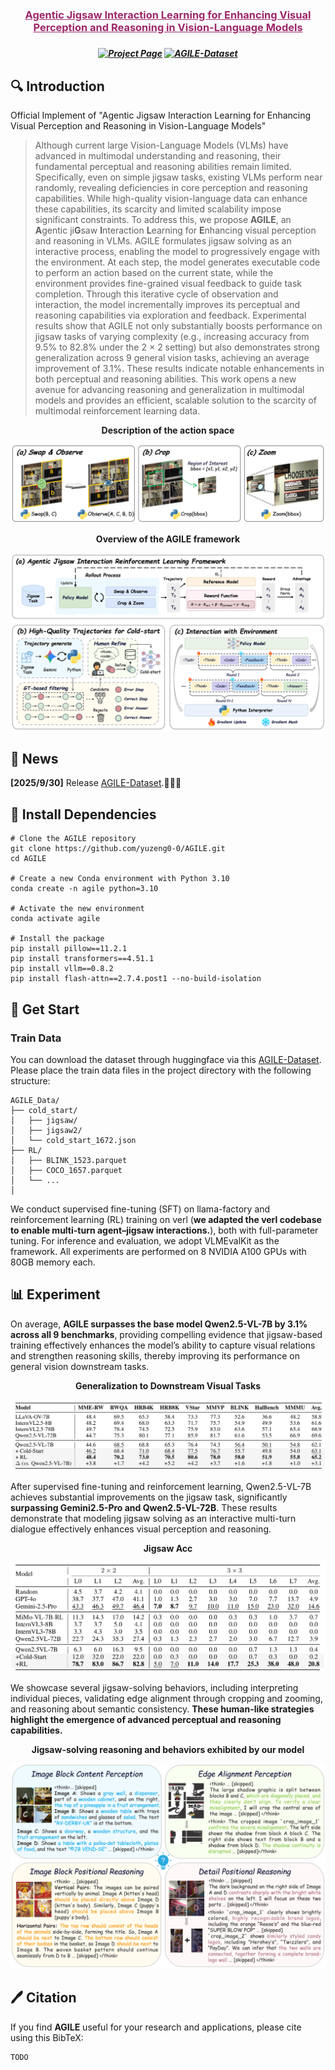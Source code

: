 <h3 align="center"><a href="" style="color:#9C276A">
Agentic Jigsaw Interaction Learning for Enhancing Visual Perception and Reasoning in Vision-Language Models</a></h3>
<h5 align="center"> 


<h5 align="center">

[![Project Page](https://img.shields.io/badge/ProjectPage-Website-green.svg?logo=github)](https://github.com/yuzeng0-0/AGILE/)
[![AGILE-Dataset](https://img.shields.io/badge/🤗HuggingFace-%20AGILE-blue.svg)](https://huggingface.co/datasets/YuZeng260/AGILE)


## 🔍 Introduction

Official Implement of "Agentic Jigsaw Interaction Learning for Enhancing Visual Perception and Reasoning in Vision-Language Models"

> Although current large Vision-Language Models (VLMs) have advanced in multimodal understanding and reasoning, their fundamental perceptual and reasoning abilities remain limited. Specifically, even on simple jigsaw tasks, existing VLMs perform near randomly, revealing deficiencies in core perception and reasoning capabilities. While high-quality vision-language data can enhance these capabilities, its scarcity and limited scalability impose significant constraints. To address this, we propose **AGILE**, an **A**gentic ji**G**saw **I**nteraction **L**earning for **E**nhancing visual perception and reasoning in VLMs. AGILE formulates jigsaw solving as an interactive process, enabling the model to progressively engage with the environment. At each step, the model generates executable code to perform an action based on the current state, while the environment provides fine-grained visual feedback to guide task completion. Through this iterative cycle of observation and interaction, the model incrementally improves its perceptual and reasoning capabilities via exploration and feedback. Experimental results show that AGILE not only substantially boosts performance on jigsaw tasks of varying complexity (e.g., increasing accuracy from 9.5% to 82.8% under the 2 $\times$ 2 setting) but also demonstrates strong generalization across 9 general vision tasks, achieving an average improvement of 3.1%. These results indicate notable enhancements in both perceptual and reasoning abilities. This work opens a new avenue for advancing reasoning and generalization in multimodal models and provides an efficient, scalable solution to the scarcity of multimodal reinforcement learning data.

<div>
<center>
<p align="center">
<b>Description of the action space</b>
</p>
<img src="docs/figure/main2.png">
</div>

<div>
<center>
<p align="center">
<b>Overview of the AGILE framework</b>
</p>
<img src="docs/figure/main1.png">
</div>

## 🚀 News

**[2025/9/30]** Release [AGILE-Dataset](https://huggingface.co/datasets/YuZeng260/AGILE).🤗🤗🤗

## 🔧 Install Dependencies

```
# Clone the AGILE repository
git clone https://github.com/yuzeng0-0/AGILE.git
cd AGILE

# Create a new Conda environment with Python 3.10
conda create -n agile python=3.10

# Activate the new environment
conda activate agile

# Install the package
pip install pillow==11.2.1
pip install transformers==4.51.1
pip install vllm==0.8.2
pip install flash-attn==2.7.4.post1 --no-build-isolation
```

## 🛫 Get Start

### Train Data

You can download the dataset through huggingface via this [AGILE-Dataset](https://huggingface.co/datasets/YuZeng260/AGILE). Please place the train data files in the project directory with the following structure:

```
AGILE_Data/
├── cold_start/
│   ├── jigsaw/
│   ├── jigsaw2/
│   └── cold_start_1672.json
├── RL/
│   ├── BLINK_1523.parquet
│   ├── COCO_1657.parquet
│   └── ...
│   
```

 We conduct supervised fine-tuning (SFT) on llama-factory and reinforcement learning (RL) training on verl (**we adapted the verl codebase to enable multi-turn agent–jigsaw interactions.**), both with full-parameter tuning. For inference and evaluation, we adopt VLMEvalKit as the framework. All experiments are performed on 8 NVIDIA A100 GPUs with 80GB memory each.

## 📊 Experiment

On average, **AGILE surpasses the base model Qwen2.5-VL-7B by 3.1% across all 9 benchmarks**, providing compelling evidence that jigsaw-based training effectively enhances the model’s ability to capture visual relations and strengthen reasoning skills, thereby improving its performance on general vision downstream tasks.

<div>
<center>
<p align="center">
<b>Generalization to Downstream Visual Tasks</b>
</p>
<img src="docs/figure/main_result.png">
</div>



After supervised fine-tuning and reinforcement learning, Qwen2.5-VL-7B achieves substantial improvements on the jigsaw task, significantly **surpassing Gemini2.5-Pro and Qwen2.5-VL-72B**. These results demonstrate that modeling jigsaw solving as an interactive multi-turn dialogue effectively enhances visual perception and reasoning.

<div>
<center>
<p align="center">
<b>Jigsaw Acc</b>
</p>
<img src="docs/figure/jigsaw_acc.png">
</div>



We showcase several jigsaw-solving behaviors, including interpreting individual pieces, validating edge alignment through cropping and zooming, and reasoning about semantic consistency. **These human-like strategies highlight the emergence of advanced perceptual and reasoning capabilities.**

<div>
<center>
<p align="center">
<b>Jigsaw-solving reasoning and behaviors exhibited by our model</b>
</p>
<img src="docs/figure/main3.png">
</div>

## 🖊️ Citation

If you find **AGILE** useful for your research and applications, please cite using this BibTeX:

```
TODO
```